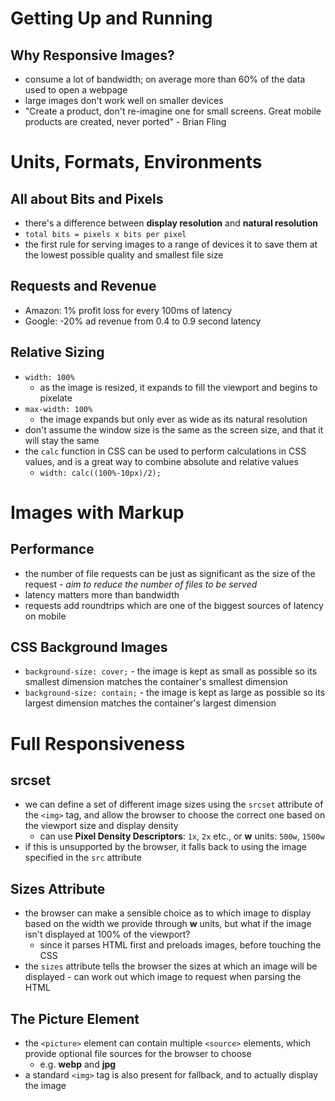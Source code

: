 # Getting Up and Running

## Why Responsive Images?

+   consume a lot of bandwidth; on average more than 60% of the data used to open a webpage
+   large images don't work well on smaller devices
+   "Create a product, don't re-imagine one for small screens. Great mobile products are created, never ported" - Brian Fling


# Units, Formats, Environments

## All about Bits and Pixels

+   there's a difference between **display resolution** and **natural resolution**
+   `total bits = pixels x bits per pixel`
+   the first rule for serving images to a range of devices it to save them at the lowest possible quality and smallest file size

## Requests and Revenue

+   Amazon: 1% profit loss for every 100ms of latency
+   Google: -20% ad revenue from 0.4 to 0.9 second latency

## Relative Sizing

+   `width: 100%`
    *   as the image is resized, it expands to fill the viewport and begins to pixelate
+   `max-width: 100%`
    *   the image expands but only ever as wide as its natural resolution
+   don't assume the window size is the same as the screen size, and that it will stay the same
+   the `calc` function in CSS can be used to perform calculations in CSS values, and is a great way to combine absolute and relative values
    *   `width: calc((100%-10px)/2);`


# Images with Markup

## Performance

+   the number of file requests can be just as significant as the size of the request - *aim to reduce the number of files to be served*
+   latency matters more than bandwidth
+   requests add roundtrips which are one of the biggest sources of latency on mobile

## CSS Background Images

+   `background-size: cover;` - the image is kept as small as possible so its smallest dimension matches the container's smallest dimension
+   `background-size: contain;` - the image is kept as large as possible so its largest dimension matches the container's largest dimension


# Full Responsiveness

## srcset

+   we can define a set of different image sizes using the `srcset` attribute of the `<img>` tag, and allow the browser to choose the correct one based on the viewport size and display density
    *   can use **Pixel Density Descriptors**: `1x`, `2x` etc., or **w** units: `500w`, `1500w`
+   if this is unsupported by the browser, it falls back to using the image specified in the `src` attribute

## Sizes Attribute

+   the browser can make a sensible choice as to which image to display based on the width we provide through **w** units, but what if the image isn't displayed at 100% of the viewport?
    *   since it parses HTML first and preloads images, before touching the CSS
+   the `sizes` attribute tells the browser the sizes at which an image will be displayed - can work out which image to request when parsing the HTML

## The Picture Element

+   the `<picture>` element can contain multiple `<source>` elements, which provide optional file sources for the browser to choose
    *   e.g. **webp** and **jpg**
+   a standard `<img>` tag is also present for fallback, and to actually display the image


